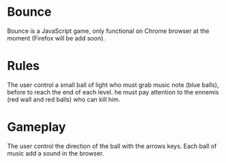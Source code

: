 # Bounce
Bounce is a JavaScript game, only functional on Chrome browser at the moment (Firefox will be add soon).

# Rules
The user control a small ball of light who must grab music note (blue balls), before to reach the end of each level. he must pay attention to the ennemis (red wall and red balls) who can kill him.

# Gameplay
The user control the direction of the ball with the arrows keys.
Each ball of music add a sound in the browser.
